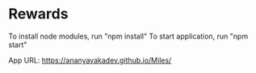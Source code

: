 # Rewards

To install node modules, run "npm install"
To start application, run "npm start"

App URL: https://ananyavakadev.github.io/Miles/